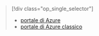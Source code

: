 > [!div class="op_single_selector"]
> * [portale di Azure](../articles/storage/storage-enable-and-view-metrics.md)
> * [portale di Azure classico](../articles/storage/storage-enable-and-view-metrics-classic-portal.md)
> 
> 

